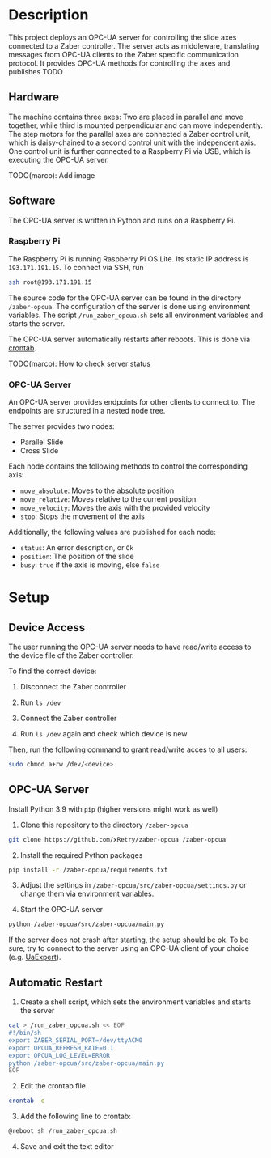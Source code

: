# Description

This project deploys an OPC-UA server for controlling the slide axes connected to a Zaber controller.
The server acts as middleware, translating messages from OPC-UA clients to the Zaber specific communication protocol.
It provides OPC-UA methods for controlling the axes and publishes TODO

## Hardware

The machine contains three axes: Two are placed in parallel and move together, while third is mounted perpendicular and can move independently.
The step motors for the parallel axes are connected a Zaber control unit, which is daisy-chained to a second control unit with the independent axis.
One control unit is further connected to a Raspberry Pi via USB, which is executing the OPC-UA server.

TODO(marco): Add image

## Software

The OPC-UA server is written in Python and runs on a Raspberry Pi.

### Raspberry Pi

The Raspberry Pi is running Raspberry Pi OS Lite.
Its static IP address is `193.171.191.15`.
To connect via SSH, run

```sh
ssh root@193.171.191.15
```

The source code for the OPC-UA server can be found in the directory `/zaber-opcua`.
The configuration of the server is done using environment variables.
The script `/run_zaber_opcua.sh` sets all environment variables and starts the server.

The OPC-UA server automatically restarts after reboots.
This is done via [crontab](https://wiki.archlinux.org/title/Cron).

TODO(marco): How to check server status

### OPC-UA Server

An OPC-UA server provides endpoints for other clients to connect to.
The endpoints are structured in a nested node tree.

The server provides two nodes:
- Parallel Slide
- Cross Slide

Each node contains the following methods to control the corresponding axis:
- `move_absolute`: Moves to the absolute position
- `move_relative`: Moves relative to the current position
- `move_velocity`: Moves the axis with the provided velocity
- `stop`: Stops the movement of the axis

Additionally, the following values are published for each node:
- `status`: An error description, or `Ok`
- `position`: The position of the slide
- `busy`: `true` if the axis is moving, else `false`

# Setup

## Device Access

The user running the OPC-UA server needs to have read/write access to the device file of the Zaber controller.

To find the correct device:

1. Disconnect the Zaber controller

2. Run `ls /dev`

3. Connect the Zaber controller

4. Run `ls /dev` again and check which device is new

Then, run the following command to grant read/write acces to all users:

```sh
sudo chmod a+rw /dev/<device>
```

## OPC-UA Server

Install Python 3.9 with `pip` (higher versions might work as well)

1. Clone this repository to the directory `/zaber-opcua`

```sh
git clone https://github.com/xRetry/zaber-opcua /zaber-opcua
```

2. Install the required Python packages 

```sh
pip install -r /zaber-opcua/requirements.txt
```

3. Adjust the settings in `/zaber-opcua/src/zaber-opcua/settings.py` or change them via environment variables.

4. Start the OPC-UA server

```sh
python /zaber-opcua/src/zaber-opcua/main.py
```

If the server does not crash after starting, the setup should be ok.
To be sure, try to connect to the server using an OPC-UA client of your choice (e.g. [UaExpert](https://www.unified-automation.com/products/development-tools/uaexpert.html)).

## Automatic Restart

1. Create a shell script, which sets the environment variables and starts the server

```sh
cat > /run_zaber_opcua.sh << EOF
#!/bin/sh
export ZABER_SERIAL_PORT=/dev/ttyACM0
export OPCUA_REFRESH_RATE=0.1
export OPCUA_LOG_LEVEL=ERROR
python /zaber-opcua/src/zaber-opcua/main.py
EOF
```

2. Edit the crontab file

```sh
crontab -e
```

3. Add the following line to crontab:

```sh
@reboot sh /run_zaber_opcua.sh
```

4. Save and exit the text editor

